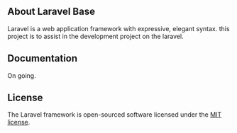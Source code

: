 ## About Laravel Base

Laravel is a web application framework with expressive, elegant syntax. this project is to assist in the development project on the laravel.

## Documentation
On going.

## License

The Laravel framework is open-sourced software licensed under the [MIT license](https://opensource.org/licenses/MIT).
